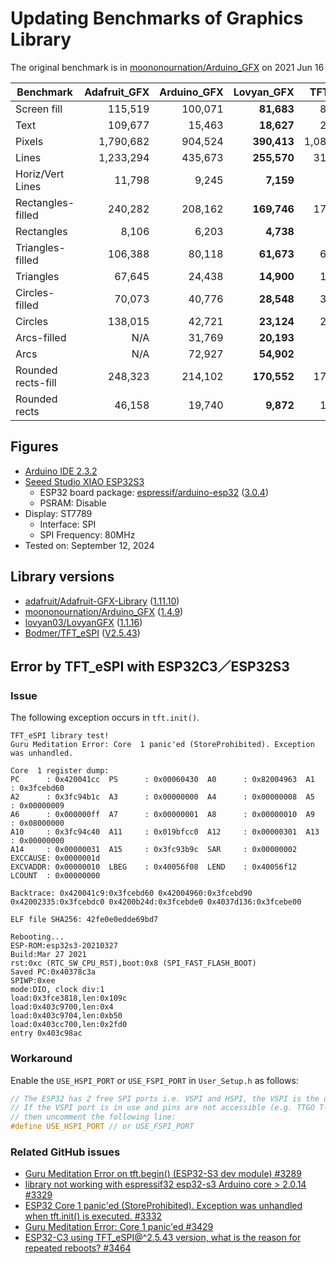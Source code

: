 # Updating Benchmarks of Graphics Library

The original benchmark is in [moononournation/Arduino_GFX][12] on 2021 Jun 16

| Benchmark          | Adafruit_GFX | Arduino_GFX |  Lovyan_GFX |  TFT_eSPI |
| ------------------ | ------------:| -----------:| -----------:| ---------:|
| Screen fill        |      115,519 |     100,071 |  **81,683** |    83,406 |
| Text               |      109,677 |      15,463 |  **18,627** |    23.982 |
| Pixels             |    1,790,682 |     904,524 | **390,413** | 1,089,390 |
| Lines              |    1,233,294 |     435,673 | **255,570** |   310,244 |
| Horiz/Vert Lines   |       11,798 |       9,245 |   **7,159** |     8,479 |
| Rectangles-filled  |      240,282 |     208,162 | **169,746** |   173,568 |
| Rectangles         |        8,106 |       6,203 |   **4,738** |     5,450 |
| Triangles-filled   |      106,388 |      80,118 |  **61,673** |    68,413 |
| Triangles          |       67,645 |      24,438 |  **14,900** |    18,332 |
| Circles-filled     |       70,073 |      40,776 |  **28,548** |    38,811 |
| Circles            |      138,015 |      42,721 |  **23,124** |    29,515 |
| Arcs-filled        |          N/A |      31,769 |  **20,193** |       N/A |
| Arcs               |          N/A |      72,927 |  **54,902** |       N/A |
| Rounded rects-fill |      248,323 |     214,102 | **170,552** |   177,262 |
| Rounded rects      |       46,158 |      19,740 |   **9,872** |    15,184 |

## Figures

- [Arduino IDE 2.3.2][1]
- [Seeed Studio XIAO ESP32S3][2]
  - ESP32 board package: [espressif/arduino-esp32][3] ([3.0.4][4])
  - PSRAM: Disable
- Display: ST7789
  - Interface: SPI
  - SPI Frequency: 80MHz
- Tested on: September 12, 2024

## Library versions

- [adafruit/Adafruit-GFX-Library][10] ([1.11.10][11])
- [moononournation/Arduino_GFX][12] ([1.4.9][13])
- [lovyan03/LovyanGFX][14] ([1.1.16][15])
- [Bodmer/TFT_eSPI][16] ([V2.5.43][17])

## Error by TFT_eSPI with ESP32C3／ESP32S3

### Issue

The following exception occurs in `tft.init()`.

```
TFT_eSPI library test!
Guru Meditation Error: Core  1 panic'ed (StoreProhibited). Exception was unhandled.

Core  1 register dump:
PC      : 0x420041cc  PS      : 0x00060430  A0      : 0x82004963  A1      : 0x3fcebd60  
A2      : 0x3fc94b1c  A3      : 0x00000000  A4      : 0x00000008  A5      : 0x00000009  
A6      : 0x000000ff  A7      : 0x00000001  A8      : 0x00000010  A9      : 0x08000000  
A10     : 0x3fc94c40  A11     : 0x019bfcc0  A12     : 0x00000301  A13     : 0x00000000  
A14     : 0x00000031  A15     : 0x3fc93b9c  SAR     : 0x00000002  EXCCAUSE: 0x0000001d  
EXCVADDR: 0x00000010  LBEG    : 0x40056f08  LEND    : 0x40056f12  LCOUNT  : 0x00000000  

Backtrace: 0x420041c9:0x3fcebd60 0x42004960:0x3fcebd90 0x42002335:0x3fcebdc0 0x4200b24d:0x3fcebde0 0x4037d136:0x3fcebe00

ELF file SHA256: 42fe0e0edde69bd7

Rebooting...
ESP-ROM:esp32s3-20210327
Build:Mar 27 2021
rst:0xc (RTC_SW_CPU_RST),boot:0x8 (SPI_FAST_FLASH_BOOT)
Saved PC:0x40378c3a
SPIWP:0xee
mode:DIO, clock div:1
load:0x3fce3818,len:0x109c
load:0x403c9700,len:0x4
load:0x403c9704,len:0xb50
load:0x403cc700,len:0x2fd0
entry 0x403c98ac
```

### Workaround

Enable the `USE_HSPI_PORT` or `USE_FSPI_PORT` in `User_Setup.h` as follows:

```c++
// The ESP32 has 2 free SPI ports i.e. VSPI and HSPI, the VSPI is the default.
// If the VSPI port is in use and pins are not accessible (e.g. TTGO T-Beam)
// then uncomment the following line:
#define USE_HSPI_PORT // or USE_FSPI_PORT
```

### Related GitHub issues

- [Guru Meditation Error on tft.begin() (ESP32-S3 dev module) #3289][18]
- [library not working with espressif32 esp32-s3 Arduino core > 2.0.14 #3329][19]
- [ESP32 Core 1 panic'ed (StoreProhibited). Exception was unhandled when tft.init() is executed. #3332][20]
- [Guru Meditation Error: Core 1 panic'ed #3429][21]
- [ESP32-C3 using TFT_eSPI@^2.5.43 version, what is the reason for repeated reboots? #3464][22]

[1]: https://www.arduino.cc/en/software "Software｜Arduino"

[2]: https://wiki.seeedstudio.com/xiao_esp32s3_getting_started/ "Getting Started with Seeed Studio XIAO ESP32S3 (Sense)｜Seeed Studio Wiki"

[3]: https://github.com/espressif/arduino-esp32 "espressif/arduino-esp32: Arduino core for the ESP32"
[4]: https://github.com/espressif/arduino-esp32/releases/tag/3.0.4 "Release Arduino Release v3.0.4 based on ESP-IDF v5.1.4+ · espressif/arduino-esp32"

[10]: https://github.com/adafruit/Adafruit-GFX-Library "adafruit/Adafruit-GFX-Library: Adafruit GFX graphics core Arduino library, this is the &#39;core&#39; class that all our other graphics libraries derive from"
[11]: https://github.com/adafruit/Adafruit-GFX-Library/releases/tag/1.11.10 "Release 1.11.10 Add ATtiny84 support · adafruit/Adafruit-GFX-Library"

[12]: https://github.com/moononournation/Arduino_GFX "moononournation/Arduino_GFX: Arduino GFX developing for various color displays and various data bus interfaces"
[13]: https://github.com/moononournation/Arduino_GFX/releases/tag/v1.4.9 "Release v1.4.9 · moononournation/Arduino_GFX"

[14]: https://github.com/lovyan03/LovyanGFX "lovyan03/LovyanGFX: SPI LCD graphics library for ESP32 (ESP-IDF/ArduinoESP32) / ESP8266 (ArduinoESP8266) / SAMD51(Seeed ArduinoSAMD51)"
[15]: https://github.com/lovyan03/LovyanGFX/releases/tag/1.1.16 "Release 1.1.16 · lovyan03/LovyanGFX"

[16]: https://github.com/Bodmer/TFT_eSPI "Bodmer/TFT_eSPI: Arduino and PlatformIO IDE compatible TFT library optimised for the Raspberry Pi Pico (RP2040), STM32, ESP8266 and ESP32 that supports different driver chips"
[17]: https://github.com/Bodmer/TFT_eSPI/releases/tag/V2.5.43 "Release Bug fixes · Bodmer/TFT_eSPI"
[18]: https://github.com/Bodmer/TFT_eSPI/issues/3289 "Guru Meditation Error on tft.begin() (ESP32-S3 dev module) · Issue #3289 · Bodmer/TFT_eSPI"
[19]: https://github.com/Bodmer/TFT_eSPI/issues/3329 "library not working with espressif32 esp32-s3 Arduino core &gt; 2.0.14 · Issue #3329 · Bodmer/TFT_eSPI"
[20]: https://github.com/Bodmer/TFT_eSPI/issues/3332 "ESP32 Core  1 panic&#39;ed (StoreProhibited). Exception was unhandled when tft.init() is executed. · Issue #3332 · Bodmer/TFT_eSPI"
[21]: https://github.com/Bodmer/TFT_eSPI/issues/3429 "Guru Meditation Error: Core 1 panic&#39;ed · Issue #3429 · Bodmer/TFT_eSPI"
[22]: https://github.com/Bodmer/TFT_eSPI/issues/3464 "ESP32-C3 using TFT_eSPI@^2.5.43 version, what is the reason for repeated reboots? · Issue #3464 · Bodmer/TFT_eSPI"

